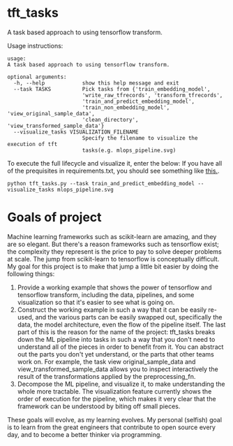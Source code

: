 # tft_tasks

A task based approach to using tensorflow transform. 

Usage instructions:

```
usage: 
A task based approach to using tensorflow transform.

optional arguments:
  -h, --help            show this help message and exit
  --task TASKS          Pick tasks from {'train_embedding_model',
                        'write_raw_tfrecords', 'transform_tfrecords',
                        'train_and_predict_embedding_model',
                        'train_non_embedding_model', 'view_original_sample_data',
                        'clean_directory', 'view_transformed_sample_data'}
  --visualize_tasks VISUALIZATION_FILENAME
                        Specify the filename to visualize the execution of tft
                        tasks(e.g. mlops_pipeline.svg)
```

To execute the full lifecycle and visualize it, enter the below:
If you have all of the prequisites in requirements.txt, you should see something like [this.](./mlops_pipeline.svg).  

```
python tft_tasks.py --task train_and_predict_embedding_model --visualize_tasks mlops_pipeline.svg
```

# Goals of project

Machine learning frameworks such as scikit-learn are amazing, and they are so elegant.  But there's a reason frameworks such as tensorflow exist; the complexity they represent is the price to pay to solve deeper problems at scale.  The jump from scikit-learn to tensorflow is conceptually difficult.  My goal for this project is to make that jump a little bit easier by doing the following things:

1. Provide a working example that shows the power of tensorflow and tensorflow transform, including the data, pipelines, and some visualization so that it's easier to see what is going on.
2. Construct the working example in such a way that it can be easily re-used, and the various parts can be easily swapped out, specifically the data, the model architecture, even the flow of the pipeline itself.  The last part of this is the reason for the name of the project: tft_tasks breaks down the ML pipeline into tasks in such a way that you don't need to understand all of the pieces in order to benefit from it.  You can abstract out the parts you don't yet understand, or the parts that other teams work on.  For example, the task view original_sample_data and view_transformed_sample_data allows you to inspect interactively the result of the transformations applied by the preprocessing_fn.
3. Decompose the ML pipeline, and visualize it, to make understanding the whole more tractable.  The visualization feature currently shows the order of execution for the pipeline, which makes it very clear that the framework can be understood by biting off small pieces.  
   
These goals will evolve, as my learning evolves.  My personal (selfish) goal is to learn from the great engineers that contribute to open source every day, and to become a better thinker via programming.   

